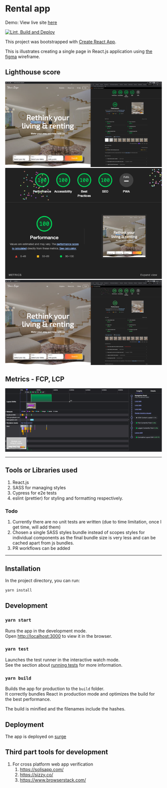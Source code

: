 # Rental app

Demo: View live site [here](https://rental-discovery.surge.sh/)

[![Lint, Build and Deploy](https://github.com/lakshmaji/ui-code/actions/workflows/deploy.yml/badge.svg?branch=main)](https://github.com/lakshmaji/ui-code/actions/workflows/deploy.yml)

This project was bootstrapped with [Create React App](https://github.com/facebook/create-react-app).

This is illustrates creating a single page in React.js application using [the figma](https://www.figma.com/file/oKN9NbDMHh99WaQXyvAPN9/Rental-website?node-id=0%3A1) wireframe.

## Lighthouse score

![lighthouse prod score #0](./.github/assets/lighthouse-prod.png)
![lighthouse score 100 #1](./.github/assets/lighthouse1.png)
![lighthouse score 100 #2](./.github/assets/lighthouse2.png)

## Metrics - FCP, LCP

![FCP, LCP](./.github/assets/metrics.png)

---

## Tools or Libraries used

1. React.js
2. SASS for managing styles
3. Cypress for e2e tests
4. eslint (prettier) for styling and formatting respectively.

### Todo

1. Currently there are no unit tests are written (due to time limitation, once I get time, will add them)
2. Chosen a single SASS styles bundle instead of scopes styles for individual components as the final bundle size is very less and can be cached apart from js bundles.
3. PR workflows can be added

---

## Installation

In the project directory, you can run:

```bash
yarn install
```

## Development

### `yarn start`

Runs the app in the development mode.\
Open [http://localhost:3000](http://localhost:3000) to view it in the browser.

### `yarn test`

Launches the test runner in the interactive watch mode.\
See the section about [running tests](https://facebook.github.io/create-react-app/docs/running-tests) for more information.

### `yarn build`

Builds the app for production to the `build` folder.\
It correctly bundles React in production mode and optimizes the build for the best performance.

The build is minified and the filenames include the hashes.

## Deployment

The app is deployed on [surge](https://surge.sh/)

## Third part tools for development

1. For cross platform web app verification
   1. https://solisapp.com/
   2. https://sizzy.co/
   3. https://www.browserstack.com/
